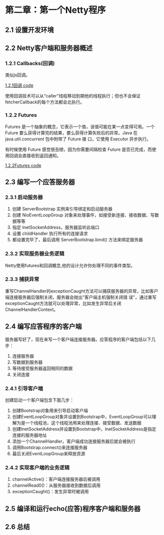 # 第二章：第一个Netty程序  #

## 2.1 设置开发环境 ##

## 2.2 Netty客户端和服务器概述 ##

### 1.2.1 Callbacks(回调) ###
类似js回调。

[1.2.1回调 code]()

使用回调技术可以从“caller”线程移动到期他的线程执行；但也不会保证fetcherCallback的每个方法都会北执行。

### 1.2.2 Futures ###

Futures 是一个抽象的概念，它表示一个值，该值可能在某一点变得可用。一个 Future 要么获得计算完的结果，要么获得计算失败后的异常。Java 在 java.util.concurrent 包中附带了 Future 接
口，它使用 Executor 异步执行。

有时候使用 Future 感觉很丑陋，因为你需要间隔检查 Future 是否已完成，而使用回调会直接收到返回通知。

[1.2.2Futures code]()

## 2.3 编写一个应答服务器 ##

### 2.3.1 启动服务器 ###

1. 创建 ServerBootstrap 实例来引导绑定和启动服务器
2. 创建 NioEventLoopGroup 对象来处理事件，如接受新连接、接收数据、写数据等等
3. 指定 InetSocketAddress，服务器监听此端口
4. 设置 childHandler 执行所有的连接请求
5. 都设置完毕了，最后调用 ServerBootstrap.bind() 方法来绑定服务器

### 2.3.2 实现服务器业务逻辑 ###

Netty使用futures和回调概念,他的设计允许你处理不同的事件类型。

### 2.3.3 捕获异常 ###

重写ChannelHandler的exceptionCaught方法可以捕获服务器的异常，比如客户端连接服务器后强制关闭，服务器会抛出"客户端主机强制关闭错
误"，通过重写exceptionCaught方法就可以处理异常，比如发生异常后关闭ChannelHandlerContext。

## 2.4 编写应答程序的客户端 ##

服务器写好了，现在来写一个客户端连接服务器。应答程序的客户端包括以下几步：

1. 连接服务器
2. 写数据到服务器
3. 等待接受服务器返回相同的数据
4. 关闭连接

### 2.4.1 引导客户端 ###

创建启动一个客户端包含下面几步：
1. 创建Bootstrap对象用来引导启动客户端
2. 创建EventLoopGroup对象并设置到Bootstrap中，EventLoopGroup可以理解为是一个线程池，这个线程池用来处理连接、接受数据、发送数据
3. 创建InetSocketAddress并设置到Bootstrap中，InetSocketAddress是指定连接的服务器地址
4. 添加一个ChannelHandler，客户端成功连接服务器后就会被执行
5. 调用Bootstrap.connect()来连接服务器
6. 最后关闭EventLoopGroup来释放资源

### 2.4.2 实现客户端的业务逻辑 ###

1. channelActive()：客户端连接服务器后被调用
2. channelRead0()：从服务器接收到数据后调用
3. exceptionCaught()：发生异常时被调用

## 2.5 编译和运行echo(应答)程序客户端和服务器 ##

## 2.6 总结 ##